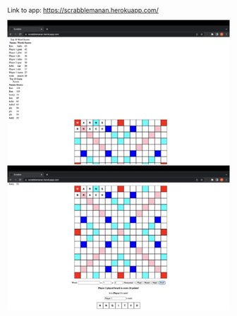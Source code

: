 Link to app: https://scrabblemanan.herokuapp.com/

![GameScores](/myScrabblegame.png)
![GameBoard](/myScrabblegameboard.png)